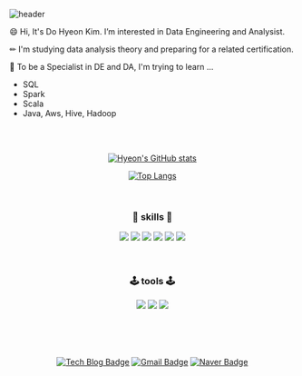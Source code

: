 ![header](https://capsule-render.vercel.app/api?type=waving&color=F9DC3E&height=250&text=Dohyeon's%20Space&desc=🌈%20Welcome%20to%20Visit%20🌈&descSize=25&descAlignY=50&fontSize=50&fontAlignY=30&fontColor=666666&animation=fadeIn)

😄 Hi, It's Do Hyeon Kim. I’m interested in Data Engineering and Analysist.

✏ I'm studying data analysis theory and preparing for a related certification.

🎯 To be a Specialist in DE and DA, I'm trying to learn ...
* SQL
* Spark
* Scala
* Java, Aws, Hive, Hadoop

<div align="center">
<br>
	
<br/>
	
[![Hyeon's GitHub stats](https://github-readme-stats.vercel.app/api?username=dohyeonkim2526&hide=prs,contribs&show_icons=true&theme=vue)](https://github.com/dohyeonkim2526/github-readme-stats)
</div>

<div align="center">
	
	

[![Top Langs](https://github-readme-stats.vercel.app/api/top-langs/?username=dohyeonkim2526&layout=compact&hide=jupyter%20notebook&theme=tokyonight)](https://github.com/dohyeonkim2526/github-readme-stats)

	
  
	
<br>

### 🔱 **skills** 🔱
<div align="center">	
	<img src="https://img.shields.io/badge/Python-FF5A5F?style=flat-square&logo=Python&logoColor=white"/></a> 
	<img src="https://img.shields.io/badge/R-5468FF?style=flat-square&logo=R&logoColor=white"/></a>
	<img src="https://img.shields.io/badge/MySQL-4479A1?style=flat-square&logo=MySql&logoColor=white"/></a>
	<img src="https://img.shields.io/badge/Oracle-F80000?style=flat-square&logo=Oracle&logoColor=white"/></a>
	<img src="https://img.shields.io/badge/Java-FECC00?style=flat-square&logo=Java&logoColor=white"/></a>
	<img src="https://img.shields.io/badge/C++-00599C?style=flat-square&logo=C%2B%2B&logoColor=white"/></a>

	
</div>
<br/>

<br> 
  
### 🕹 **tools** 🕹
<div align="center">
	<img src="https://img.shields.io/badge/TensorFlow-FF6F00?style=flat-square&logo=TensorFlow&logoColor=white"/></a> 
	<img src="https://img.shields.io/badge/SpyderIDE-40B5A4?style=flat-square&logo=SpyderIDE&logoColor=white"/></a>
	<img src="https://img.shields.io/badge/Jupyter-6CADDF?style=flat-square&logo=Jupyter&logoColor=white"/></a>

</div>
<br>
<br/>
<br>
<br/>

<div align="center">	

[![Tech Blog Badge](http://img.shields.io/badge/-Tech%20blog-black?style=flat-square&logo=github&link=https://python-lab-201.tistory.com/)](https://python-lab-201.tistory.com/)
[![Gmail Badge](https://img.shields.io/badge/Gmail-d14836?style=flat-square&logo=Gmail&logoColor=white&link=mailto:veronica.kdh@gmail.com)](mailto:veronica.kdh@gmail.com)
[![Naver Badge](https://img.shields.io/badge/Naver-03C75A?style=flat-square&logo=Naver&logoColor=white&link=mailto:dodo_201@naver.com)](mailto:dodo_201@naver.com)
 	
</div>	
